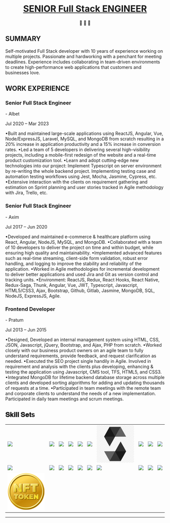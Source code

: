 
<p align="center">
  <h1 align="center"><a href="https://github.com/achiever0123">SENIOR Full Stack ENGINEER</a></h1>

</p>
<p align="center">
 💎 💎 💎 
</p>


<h2>SUMMARY</h2>
<p>Self-motivated Full Stack developer with 10 years of experience working on multiple projects. Passionate and hardworking with a penchant for meeting deadlines. Experience includes collaborating in team-driven environments to create high-performance web applications that customers and businesses love.</p>

<h2>WORK EXPERIENCE</h2>
<h3>Senior Full Stack Engineer</h3>
<p> - Albet </p>
<p>Jul 2020 – Mar 2023</p> 
<p>
•Built and maintained large-scale applications using ReactJS, Angular, Vue, Node/ExpressJS, Laravel, MySQL, and MongoDB from scratch resulting in a 20% increase in application productivity and a 15% increase in conversion rates.
•Led a team of 5 developers in delivering several high-visibility projects, including a mobile-first redesign of the website and a real-time product customization tool.
•Learn and adopt cutting-edge new technologies into our project: Implement Typescript on server environment by re-writing the whole backend project. Implementing testing case and automation testing workflows using Jest, Mocha, Jasmine, Cypress, etc. 
•Extensive interaction with the clients on requirement gathering and estimation on Sprint planning and user stories tracked in Agile methodology with Jira, Trello, etc.
</p>

<h3>Senior Full Stack Engineer</h3>
<p> - Axim</p>
<p>Jul 2017 – Jun 2020</p>
<p>
•Developed and maintained e-commerce & healthcare platform using React, Angular, NodeJS, MySQL, and MongoDB.
•Collaborated with a team of 10 developers to deliver the project on time and within budget, while ensuring high quality and maintainability.
•Implemented advanced features such as real-time streaming, client-side form validation, robust error handling, and logging to improve the stability and reliability of the application.
•Worked in Agile methodologies for incremental development to deliver better applications and used Jira and Git as version control and tracking units.
•Environment: ReactJS, Redux, React Hooks, React Native, Redux-Saga, Thunk, Angular, Vue, JWT, Typescript, Javascript, HTML5/CSS3, Ajax, Bootstrap, Github, Gitlab, Jasmine, MongoDB, SQL, NodeJS, ExpressJS, Agile.
</p>

<h3>Frontend Developer</h3>
<p> - Pratum</p>
<p>Jul 2013 – Jun 2015</p>
<p>
•Designed, Developed an internal management system using HTML, CSS, JSON, Javascript, jQuery, Bootstrap, and Ajax, PHP from scratch.
•Worked closely with our business product owners on an agile team to fully understand requirements, provide feedback, and request clarification as needed.
•Executed the SEO project single handily in Agile. Involved in requirement and analysis with the clients plus developing, enhancing & testing the application using Javascript, CMS tool, TFS, HTML5, and CSS3.
•Integrated MongoDB for lifetime backend database storage across multiple clients and developed sorting algorithms for adding and updating thousands of requests at a time. 
•Participated in team meetings with the remote team and corporate clients to understand the needs of a new implementation. Participated in daily team meetings and scrum meetings.
</p>

<p></p>

<h2 font-weight="bold">𝐒𝐤𝐢𝐥𝐥 𝐒𝐞𝐭s</h2>
<table>
  <tr>
      <td><img src="https://cdn.iconscout.com/icon/free/png-128/angular-3-226070.png" width="200"></td>
      <td><img src="https://cdn.iconscout.com/icon/free/png-128/react-1175109.png" width="200"></td>
      <td><img src="https://cdn.iconscout.com/icon/free/png-128/vue-282497.png" width="200"></td>
      <td><img src="https://cdn.iconscout.com/icon/free/png-64/go-76-1175027.png" width="100"></td>
      <td><img src="https://cdn.iconscout.com/icon/free/png-128/nodejs-2-226035.png" width="200"></td>
      <td><img src="https://cdn.iconscout.com/icon/free/png-64/electron-67-1175035.png" width="100"></td>    
      <td><img src="https://github.com/kroim/profile/blob/master/icons/icon_solidity.png?raw=true" width="200"></td>
      <td><img src="https://cdn.iconscout.com/icon/free/png-64/wordpress-2752021-2284838.png" width="100"></td>
      <td><img src="https://cdn.iconscout.com/icon/free/png-128/javascript-1-225993.png" width="200"></td>
      <td><img src="https://cdn.iconscout.com/icon/free/png-128/jquery-7-1175152.png" width="200"></td>
  </tr>
  <tr>
    <td><img src="https://cdn.iconscout.com/icon/free/png-128/typescript-1-1175078.png" width="200"></td>
    <td><img src="https://cdn.iconscout.com/icon/free/png-128/php-99-1175127.png" width="200"></td>
    <td><img src="https://cdn.iconscout.com/icon/free/png-128/laravel-2-1175146.png" width="200"></td>
    <td><img src="https://cdn.iconscout.com/icon/free/png-128/yii-2-1175059.png" width="200"></td>
    <td><img src="https://cdn.iconscout.com/icon/free/png-128/sass-13-1175092.png" width="200"></td>
    <td><img src="https://cdn.iconscout.com/icon/free/png-64/rubymine-1175004.png" width="100"></td>
    <td><img src="https://cdn.iconscout.com/icon/free/png-128/docker-13-1175230.png" width="200"></td>
    <td><img src="https://cdn.iconscout.com/icon/free/png-128/mongodb-4-1175139.png" width="200"></td>
    <td><img src="https://cdn.iconscout.com/icon/free/png-128/mysql-4-226026.png" width="200"></td>
    <td><img src="https://cdn.iconscout.com/icon/free/png-128/python-20-1175115.png" width="200"></td>    
  </tr>
  <tr>
    <td><img src="https://github.com/kroim/profile/blob/master/icons/icon_nft.png?raw=true" width="200"></td>
  </tr>
</table>


-----
